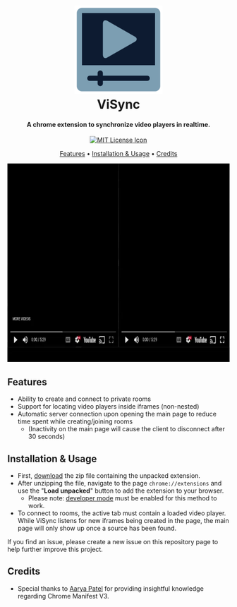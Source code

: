 
<h1 align="center">
  <br>
  <a><img src="https://raw.githubusercontent.com/shriramrav/ViSync/master/public/icon.png" alt="ViSync icon" width="200"></a>
  <br>
  ViSync
  <br>
</h1>

<h4 align="center">A chrome extension to synchronize video players in realtime.</h4>

<p align="center">
  <a href="https://github.com/shriramrav/ViSync/blob/master/LICENSE.txt">
    <img src="https://img.shields.io/badge/License-MIT-lightblue.svg"
         alt="MIT License Icon">
  </a>
</p>

<p align="center">
<a href="#Features">Features</a> •
<a href="#Features">Installation & Usage</a> •
  <a href="#Credits">Credits</a> 
</p>

<p align="center">
<img src="https://raw.githubusercontent.com/shriramrav/images/master/sync%20demo%203.webp" height=450>
</p>


<a name="#Features" ></a>
## Features
- Ability to create and connect to private rooms
- Support for locating video players inside iframes (non-nested)
- Automatic server connection upon opening the main page to reduce time spent while creating/joining rooms
	- (Inactivity on the main page will cause the client to disconnect after 30 seconds)  

<a id="#Installation-And-Usage" ></a>
## Installation & Usage
- First, [download](https://github.com/shriramrav/ViSync/releases/download/v1.0.0/ViSync.zip) the zip file containing the unpacked extension.
- After unzipping the file, navigate to the page `chrome://extensions` and use the "**Load unpacked**" button to add the extension to your browser.
	- Please note: [developer mode](https://developer.chrome.com/docs/extensions/mv3/getstarted/) must be enabled for this method to work.
- To connect to rooms, the active tab must contain a loaded video player. While ViSync listens for new iframes being created in the page, the main page will only show up once a source has been found.

If you find an issue, please create a new issue on this repository page to help further improve this project. 

<a id="#Credits" ></a>
## Credits
- Special thanks to [Aarya Patel](https://github.com/AAP2003) for providing insightful knowledge regarding Chrome Manifest V3.

